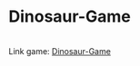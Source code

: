 # Dinosaur-Game

<br>Link game: <a href="https://harryguci.github.io/Dinosaur-Game/">Dinosaur-Game</a>
